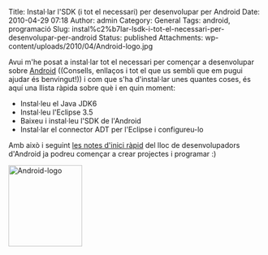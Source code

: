 Title: Instal·lar l'SDK (i tot el necessari) per desenvolupar per Android
Date: 2010-04-29 07:18
Author: admin
Category: General
Tags: android, programació
Slug: instal%c2%b7lar-lsdk-i-tot-el-necessari-per-desenvolupar-per-android
Status: published
Attachments: wp-content/uploads/2010/04/Android-logo.jpg

Avui m'he posat a instal·lar tot el necessari per començar a desenvolupar sobre [Android](http://en.wikipedia.org/wiki/Android_%28operating_system%29 "Article de la wikipedia anglesa sobre el sistema operatiu Android") ((Consells, enllaços i tot el que us sembli que em pugui ajudar és benvingut!)) i com que s'ha d'instal·lar unes quantes coses, és aquí una llista ràpida sobre què i en quin moment:

- Instal·leu el Java JDK6
- Instal·leu l'Eclipse 3.5
- Baixeu i instal·leu l'SDK de l'Android
- Instal·lar el connector ADT per l'Eclipse i configureu-lo

Amb això i seguint [les notes d'inici ràpid](http://developer.android.com/sdk/index.html#quickstart "Notes d'inici ràpid per instal·lar tot el necessari per desenvolupar per Android") del lloc de desenvolupadors d'Android ja podreu començar a crear projectes i programar :)

[<img src="{static}wp-content/uploads/2010/04/Android-logo.jpg" title="Android-logo" class="aligncenter size-full wp-image-898" width="145" height="160" />]({static}wp-content/uploads/2010/04/Android-logo.jpg)
